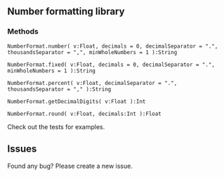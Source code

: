 ## Number formatting library

### Methods

```
NumberFormat.number( v:Float, decimals = 0, decimalSeparator = ".", thousandsSeparator = ",", minWholeNumbers = 1 ):String

NumberFormat.fixed( v:Float, decimals = 0, decimalSeparator = ".", minWholeNumbers = 1 ):String

NumberFormat.percent( v:Float, decimalSeparator = ".", thousandsSeparator = "," ):String

NumberFormat.getDecimalDigits( v:Float ):Int

NumberFormat.round( v:Float, decimals:Int ):Float
```

Check out the tests for examples.

## Issues

Found any bug? Please create a new issue.
